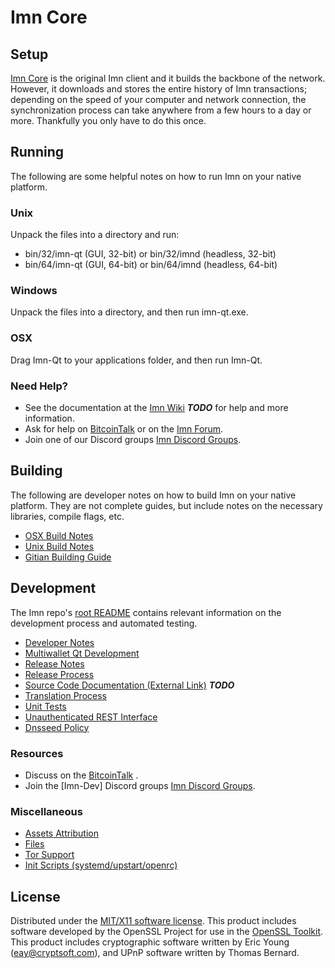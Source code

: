 Imn Core
=====================

Setup
---------------------
[Imn Core](http://Imncoin.com) is the original Imn client and it builds the backbone of the network. However, it downloads and stores the entire history of Imn transactions; depending on the speed of your computer and network connection, the synchronization process can take anywhere from a few hours to a day or more. Thankfully you only have to do this once.

Running
---------------------
The following are some helpful notes on how to run Imn on your native platform.

### Unix

Unpack the files into a directory and run:

- bin/32/imn-qt (GUI, 32-bit) or bin/32/imnd (headless, 32-bit)
- bin/64/imn-qt (GUI, 64-bit) or bin/64/imnd (headless, 64-bit)

### Windows

Unpack the files into a directory, and then run imn-qt.exe.

### OSX

Drag Imn-Qt to your applications folder, and then run Imn-Qt.

### Need Help?

* See the documentation at the [Imn Wiki](https://en.bitcoin.it/wiki/Main_Page) ***TODO***
for help and more information.
* Ask for help on [BitcoinTalk](https://bitcointalk.org/index.php) or on the [Imn Forum](http://Imncoin.com/).
* Join one of our Discord groups [Imn Discord Groups](https://discord.gg/YcnvMqt).

Building
---------------------
The following are developer notes on how to build Imn on your native platform. They are not complete guides, but include notes on the necessary libraries, compile flags, etc.

- [OSX Build Notes](build-osx.md)
- [Unix Build Notes](build-unix.md)
- [Gitian Building Guide](gitian-building.md)

Development
---------------------
The Imn repo's [root README](https://github.com/eastcoastcrypto/Imn/blob/master/README.md) contains relevant information on the development process and automated testing.

- [Developer Notes](developer-notes.md)
- [Multiwallet Qt Development](multiwallet-qt.md)
- [Release Notes](release-notes.md)
- [Release Process](release-process.md)
- [Source Code Documentation (External Link)](https://dev.visucore.com/bitcoin/doxygen/) ***TODO***
- [Translation Process](translation_process.md)
- [Unit Tests](unit-tests.md)
- [Unauthenticated REST Interface](REST-interface.md)
- [Dnsseed Policy](dnsseed-policy.md)

### Resources

* Discuss on the [BitcoinTalk](https://bitcointalk.org/index.php?topic=1262920.0) .
* Join the [Imn-Dev] Discord groups [Imn Discord Groups](https://discord.gg/YcnvMqt).

### Miscellaneous
- [Assets Attribution](assets-attribution.md)
- [Files](files.md)
- [Tor Support](tor.md)
- [Init Scripts (systemd/upstart/openrc)](init.md)

License
---------------------
Distributed under the [MIT/X11 software license](http://www.opensource.org/licenses/mit-license.php).
This product includes software developed by the OpenSSL Project for use in the [OpenSSL Toolkit](https://www.openssl.org/). This product includes
cryptographic software written by Eric Young ([eay@cryptsoft.com](mailto:eay@cryptsoft.com)), and UPnP software written by Thomas Bernard.
